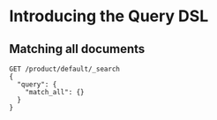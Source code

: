 # Introducing the Query DSL

## Matching all documents

```
GET /product/default/_search
{
  "query": {
    "match_all": {}
  }
}
```